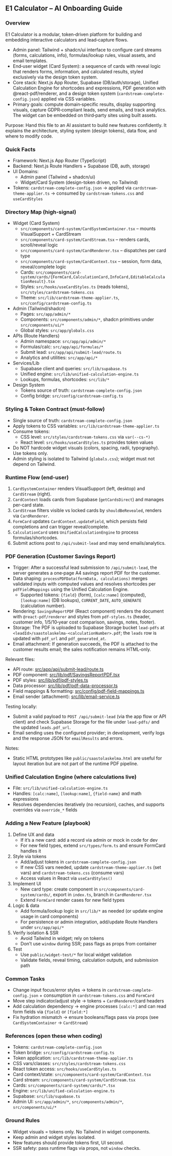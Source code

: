 ## E1 Calculator – AI Onboarding Guide

### Overview
E1 Calculator is a modular, token‑driven platform for building and embedding interactive calculators and lead‑capture flows.
- Admin panel: Tailwind + shadcn/ui interface to configure card streams (forms, calculations, info), formulas/lookup rules, visual assets, and email templates.
- End‑user widget (Card System): a sequence of cards with reveal logic that renders forms, information, and calculated results, styled exclusively via the design token system.
- Core stack: Next.js App Router, Supabase (DB/auth/storage), Unified Calculation Engine for shortcodes and expressions, PDF generation with @react-pdf/renderer, and a design token system (`cardstream-complete-config.json`) applied via CSS variables.
- Primary goals: compute domain‑specific results, display supporting visuals, capture GDPR‑compliant leads, send emails, and track analytics. The widget can be embedded on third‑party sites using built assets.

Purpose: Hand this file to an AI assistant to build new features confidently. It explains the architecture, styling system (design tokens), data flow, and where to modify code.

### Quick Facts
- Framework: Next.js App Router (TypeScript)
- Backend: Next.js Route Handlers + Supabase (DB, auth, storage)
- UI Domains:
  - Admin panel (Tailwind + shadcn/ui)
  - Widget/Card System (design-token driven, no Tailwind)
- Tokens: `cardstream-complete-config.json` → applied via `cardstream-theme-applier.ts` → consumed by `cardstream-tokens.css` and `useCardStyles`

### Directory Map (high-signal)
- Widget (Card System)
  - `src/components/card-system/CardSystemContainer.tsx` – mounts VisualSupport + CardStream
  - `src/components/card-system/CardStream.tsx` – renders cards, scroll/reveal logic
  - `src/components/card-system/CardRenderer.tsx` – dispatches per card type
  - `src/components/card-system/CardContext.tsx` – session, form data, reveal/complete logic
  - Cards: `src/components/card-system/cards/{FormCard,CalculationCard,InfoCard,EditableCalculationResult}.tsx`
  - Styles: `src/hooks/useCardStyles.ts` (reads tokens), `src/styles/cardstream-tokens.css`
  - Theme: `src/lib/cardstream-theme-applier.ts`, `src/config/cardstream-config.ts`
- Admin (Tailwind/shadcn)
  - Pages: `src/app/admin/*`
  - Components: `src/components/admin/*`, shadcn primitives under `src/components/ui/*`
  - Global styles: `src/app/globals.css`
- APIs (Route Handlers)
  - Admin namespace: `src/app/api/admin/*`
  - Formulas/calc: `src/app/api/formulas/*`
  - Submit lead: `src/app/api/submit-lead/route.ts`
  - Analytics and utilities: `src/app/api/*`
- Services/Lib
  - Supabase client and queries: `src/lib/supabase.ts`
  - Unified engine: `src/lib/unified-calculation-engine.ts`
  - Lookups, formulas, shortcodes: `src/lib/*`
- Design System
  - Tokens source of truth: `cardstream-complete-config.json`
  - Config bridge: `src/config/cardstream-config.ts`

### Styling & Token Contract (must-follow)
- Single source of truth: `cardstream-complete-config.json`
- Apply tokens to CSS variables: `src/lib/cardstream-theme-applier.ts`
- Consume tokens:
  - CSS level: `src/styles/cardstream-tokens.css` via `var(--cs-*)`
  - React level: `src/hooks/useCardStyles.ts` provides token values
- Do NOT hardcode widget visuals (colors, spacing, radii, typography). Use tokens only.
- Admin styling is isolated to Tailwind (`globals.css`); widget must not depend on Tailwind.

### Runtime Flow (end-user)
1) `CardSystemContainer` renders VisualSupport (left, desktop) and `CardStream` (right).
2) `CardContext` loads cards from Supabase (`getCardsDirect`) and manages per-card state.
3) `CardStream` filters visible vs locked cards by `shouldBeRevealed`, renders via `CardRenderer`.
4) `FormCard` updates `CardContext.updateField`, which persists field completions and can trigger reveal/complete.
5) `CalculationCard` uses `UnifiedCalculationEngine` to process formulas/shortcodes.
6) Submit actions post to `/api/submit-lead` and may send emails/analytics.

### PDF Generation (Customer Savings Report)

- Trigger: After a successful lead submission to `/api/submit-lead`, the server generates a one‑page A4 savings report PDF for the customer.
- Data shaping: `processPDFData(formData, calculations)` merges validated inputs with computed values and resolves shortcodes per `pdfFieldMappings` using the Unified Calculation Engine.
  - Supported tokens: `{field}` (form), `[calc:name]` (computed), `[lookup:name]` (DB lookups), `CURRENT_DATE`, `AUTO_GENERATE` (calculation number).
- Rendering: `SavingsReportPDF` (React component) renders the document with `@react-pdf/renderer` and styles from `pdf-styles.ts` (header, customer info, 1/5/10‑year cost comparison, savings, notes, footer).
- Storage: The PDF is uploaded to Supabase Storage bucket `lead-pdfs` at `<leadId>/saastolaskelma-<calculationNumber>.pdf`; the `leads` row is updated with `pdf_url` and `pdf_generated_at`.
- Email attachment: If generation succeeds, the PDF is attached to the customer results email; the sales notification remains HTML‑only.

Relevant files:
- API route: [src/app/api/submit-lead/route.ts](mdc:src/app/api/submit-lead/route.ts)
- PDF component: [src/lib/pdf/SavingsReportPDF.tsx](mdc:src/lib/pdf/SavingsReportPDF.tsx)
- PDF styles: [src/lib/pdf/pdf-styles.ts](mdc:src/lib/pdf/pdf-styles.ts)
- Data processor: [src/lib/pdf/pdf-data-processor.ts](mdc:src/lib/pdf/pdf-data-processor.ts)
- Field mappings & formatting: [src/config/pdf-field-mappings.ts](mdc:src/config/pdf-field-mappings.ts)
- Email sender (attachment): [src/lib/email-service.ts](mdc:src/lib/email-service.ts)

Testing locally:
- Submit a valid payload to `POST /api/submit-lead` (via the app flow or API client) and check Supabase Storage for the file under `lead-pdfs/` and the updated `leads.pdf_url`.
- Email sending uses the configured provider; in development, verify logs and the response JSON for `emailResults` and errors.

Notes:
- Static HTML prototypes like `public/saastolaskelma.html` are useful for layout iteration but are not part of the runtime PDF pipeline.

### Unified Calculation Engine (where calculations live)
- File: `src/lib/unified-calculation-engine.ts`
- Handles: `[calc:name]`, `[lookup:name]`, `{field-name}` and math expressions
- Resolves dependencies iteratively (no recursion), caches, and supports overrides via `override_*` fields

### Adding a New Feature (playbook)
1) Define UX and data
   - If it’s a new card: add a record via admin or mock in code for dev
   - For new field types, extend `src/types/form.ts` and ensure FormCard handles it
2) Style via tokens
   - Add/adjust tokens in `cardstream-complete-config.json`
   - If new CSS vars needed, update `cardstream-theme-applier.ts` (set vars) and `cardstream-tokens.css` (consume vars)
   - Access values in React via `useCardStyles()`
3) Implement UI
   - New card type: create component in `src/components/card-system/cards/`, export in `index.ts`, branch in `CardRenderer.tsx`
   - Extend `FormCard` render cases for new field types
4) Logic & data
   - Add formula/lookup logic in `src/lib/*` as needed (or update engine usage in card components)
   - For persistence or admin integration, add/update Route Handlers under `src/app/api/*`
5) Verify isolation & SSR
   - Avoid Tailwind in widget; rely on tokens
   - Don’t use `window` during SSR; pass flags as props from container
6) Test
   - Use `public/widget-test/*` for local widget validation
   - Validate fields, reveal timing, calculation outputs, and submission path

### Common Tasks
- Change input focus/error styles → tokens in `cardstream-complete-config.json` + consumption in `cardstream-tokens.css` and `FormCard`
- Move step indicator/adjust style → tokens + `CardRenderer`/card headers
- Add calculation dependency → engine processes `[calc:*]` and can read form fields via `{field}` or `[field:*]`
- Fix hydration mismatch → ensure booleans/flags pass via props (see `CardSystemContainer` → `CardStream`)

### References (open these when coding)
- Tokens: `cardstream-complete-config.json`
- Token bridge: `src/config/cardstream-config.ts`
- Token application: `src/lib/cardstream-theme-applier.ts`
- CSS vars/classes: `src/styles/cardstream-tokens.css`
- React token access: `src/hooks/useCardStyles.ts`
- Card context/state: `src/components/card-system/CardContext.tsx`
- Card stream: `src/components/card-system/CardStream.tsx`
- Cards: `src/components/card-system/cards/*.tsx`
- Engine: `src/lib/unified-calculation-engine.ts`
- Supabase: `src/lib/supabase.ts`
- Admin UI: `src/app/admin/*`, `src/components/admin/*`, `src/components/ui/*`

### Ground Rules
- Widget visuals = tokens only. No Tailwind in widget components.
- Keep admin and widget styles isolated.
- New features should provide tokens first, UI second.
- SSR safety: pass runtime flags via props, not `window` checks.
